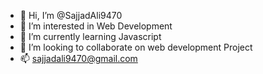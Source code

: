 - 👋 Hi, I’m @SajjadAli9470
- 👀 I’m interested in Web Development
- 🌱 I’m currently learning Javascript
- 💞️ I’m looking to collaborate on web development Project
- 📫 sajjadali9470@gmail.com

<!---
SajjadAli9470/SajjadAli9470 is a ✨ special ✨ repository because its `README.md` (this file) appears on your GitHub profile.
You can click the Preview link to take a look at your changes.
--->
